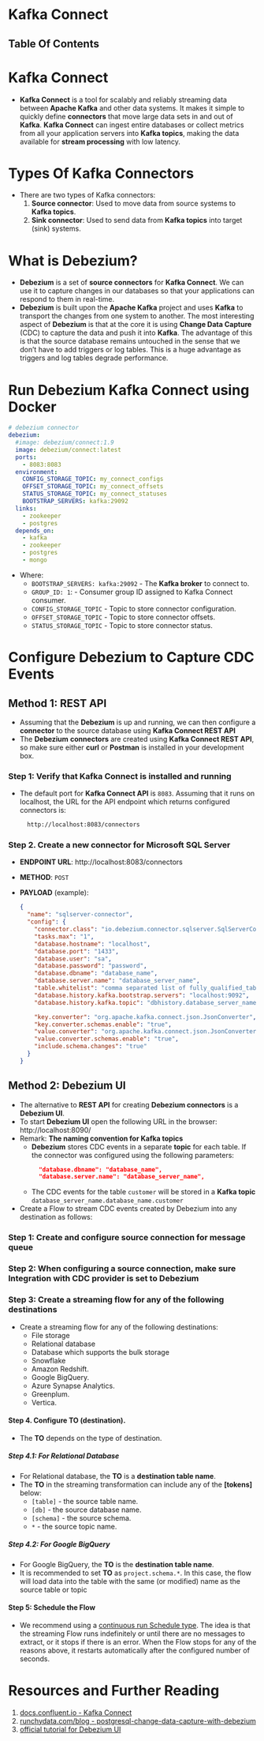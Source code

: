 # Kafka Connect

## Table Of Contents

# Kafka Connect

- **Kafka Connect** is a tool for scalably and reliably streaming data between **Apache Kafka** and other data systems. It makes it simple to quickly define **connectors** that move large data sets in and out of **Kafka**. **Kafka Connect** can ingest entire databases or collect metrics from all your application servers into **Kafka topics**, making the data available for **stream processing** with low latency.

# Types Of Kafka Connectors

- There are two types of Kafka connectors:
  1. **Source connector**: Used to move data from source systems to **Kafka topics**.
  2. **Sink connector**: Used to send data from **Kafka topics** into target (sink) systems.

# What is Debezium?

- **Debezium** is a set of **source connectors** for **Kafka Connect**. We can use it to capture changes in our databases so that your applications can respond to them in real-time.
- **Debezium** is built upon the **Apache Kafka** project and uses **Kafka** to transport the changes from one system to another. The most interesting aspect of **Debezium** is that at the core it is using **Change Data Capture** (CDC) to capture the data and push it into **Kafka**. The advantage of this is that the source database remains untouched in the sense that we don’t have to add triggers or log tables. This is a huge advantage as triggers and log tables degrade performance.

# Run Debezium Kafka Connect using Docker

```yml
# debezium connector
debezium:
  #image: debezium/connect:1.9
  image: debezium/connect:latest
  ports:
    - 8083:8083
  environment:
    CONFIG_STORAGE_TOPIC: my_connect_configs
    OFFSET_STORAGE_TOPIC: my_connect_offsets
    STATUS_STORAGE_TOPIC: my_connect_statuses
    BOOTSTRAP_SERVERS: kafka:29092
  links:
    - zookeeper
    - postgres
  depends_on:
    - kafka
    - zookeeper
    - postgres
    - mongo
```

- Where:
  - `BOOTSTRAP_SERVERS: kafka:29092` - The **Kafka broker** to connect to.
  - `GROUP_ID: 1`: - Consumer group ID assigned to Kafka Connect consumer.
  - `CONFIG_STORAGE_TOPIC` - Topic to store connector configuration.
  - `OFFSET_STORAGE_TOPIC` - Topic to store connector offsets.
  - `STATUS_STORAGE_TOPIC` - Topic to store connector status.

# Configure Debezium to Capture CDC Events

## Method 1: REST API

- Assuming that the **Debezium** is up and running, we can then configure a **connector** to the source database using **Kafka Connect REST API**
- The **Debezium** **connectors** are created using **Kafka Connect REST API**, so make sure either **curl** or **Postman** is installed in your development box.

### Step 1: Verify that Kafka Connect is installed and running

- The default port for **Kafka Connect API** is `8083`. Assuming that it runs on localhost, the URL for the API endpoint which returns configured connectors is:
  ```sh
    http://localhost:8083/connectors
  ```

### Step 2. Create a new connector for Microsoft SQL Server

- **ENDPOINT URL**: http://localhost:8083/connectors
- **METHOD**: `POST`
- **PAYLOAD** (example):

  ```json
  {
    "name": "sqlserver-connector",
    "config": {
      "connector.class": "io.debezium.connector.sqlserver.SqlServerConnector",
      "tasks.max": "1",
      "database.hostname": "localhost",
      "database.port": "1433",
      "database.user": "sa",
      "database.password": "password",
      "database.dbname": "database_name",
      "database.server.name": "database_server_name",
      "table.whitelist": "comma separated list of fully_qualified_table_names",
      "database.history.kafka.bootstrap.servers": "localhost:9092",
      "database.history.kafka.topic": "dbhistory.database_server_name.database_name",

      "key.converter": "org.apache.kafka.connect.json.JsonConverter",
      "key.converter.schemas.enable": "true",
      "value.converter": "org.apache.kafka.connect.json.JsonConverter",
      "value.converter.schemas.enable": "true",
      "include.schema.changes": "true"
    }
  }
  ```

## Method 2: Debezium UI

- The alternative to **REST API** for creating **Debezium connectors** is a **Debezium UI**.
- To start **Debezium UI** open the following URL in the browser: http://localhost:8090/
- Remark: **The naming convention for Kafka topics**
  - **Debezium** stores CDC events in a separate **topic** for each table. If the connector was configured using the following parameters:
    ```json
      "database.dbname": "database_name",
      "database.server.name": "database_server_name",
    ```
  - The CDC events for the table `customer` will be stored in a **Kafka topic** `database_server_name.database_name.customer`
- Create a Flow to stream CDC events created by Debezium into any destination as follows:

### Step 1: Create and configure source connection for message queue

### Step 2: When configuring a source connection, make sure Integration with CDC provider is set to Debezium

### Step 3: Create a streaming flow for any of the following destinations

- Create a streaming flow for any of the following destinations:
  - File storage
  - Relational database
  - Database which supports the bulk storage
  - Snowflake
  - Amazon Redshift.
  - Google BigQuery.
  - Azure Synapse Analytics.
  - Greenplum.
  - Vertica.

#### Step 4. Configure TO (destination).

- The **TO** depends on the type of destination.

##### Step 4.1: For Relational Database

- For Relational database, the **TO** is a **destination table name**.
- The **TO** in the streaming transformation can include any of the **[tokens]** below:
  - `[table]` - the source table name.
  - `[db]` - the source database name.
  - `[schema]` - the source schema.
  - `*` - the source topic name.

##### Step 4.2: For Google BigQuery

- For Google BigQuery, the **TO** is the **destination table name**.
- It is recommended to set **TO** as `project.schema.*`. In this case, the flow will load data into the table with the same (or modified) name as the source table or topic

#### Step 5: Schedule the Flow

- We recommend using a [continuous run Schedule type](). The idea is that the streaming Flow runs indefinitely or until there are no messages to extract, or it stops if there is an error. When the Flow stops for any of the reasons above, it restarts automatically after the configured number of seconds.

# Resources and Further Reading

1. [docs.confluent.io - Kafka Connect](https://docs.confluent.io/platform/current/connect/index.html)
2. [runchydata.com/blog - postgresql-change-data-capture-with-debezium](https://www.crunchydata.com/blog/postgresql-change-data-capture-with-debezium)
3. [official tutorial for Debezium UI ](https://debezium.io/blog/2021/08/12/introducing-debezium-ui/)
